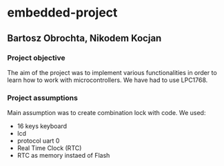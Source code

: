 # embedded-project

## Bartosz Obrochta, Nikodem Kocjan

### Project objective

The aim of the project was to implement various functionalities in order to learn how to work with microcontrollers. We have had to use LPC1768.

### Project assumptions

Main assumption was to create combination lock with code. We used:

- 16 keys keyboard
- lcd
- protocol uart 0
- Real Time Clock (RTC)
- RTC as memory instaed of Flash
